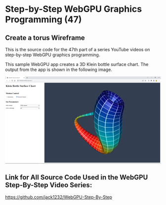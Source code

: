 # Step-by-Step WebGPU Graphics Programming (47) 
## Create a torus Wireframe

This is the source code for the 47th part of a series YouTube videos on step-by-step WebGPU graphics programming.

This sample WebGPU app creates a 3D Klein bottle surface chart. The output from the app is shown in the following image.

![image01](dist/assets/image01.png)

## Link for All Source Code Used in the WebGPU Step-By-Step Video Series:

https://github.com/jack1232/WebGPU-Step-By-Step